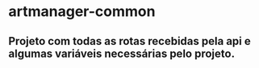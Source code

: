 # artmanager-common

## Projeto com todas as rotas recebidas pela api e algumas variáveis necessárias pelo projeto.
